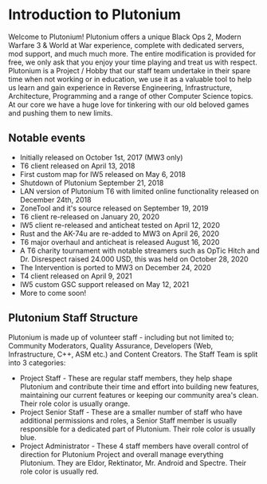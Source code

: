 # Introduction to Plutonium

Welcome to Plutonium! Plutonium offers a unique Black Ops 2, Modern Warfare 3 & World at War experience, complete with dedicated servers, mod support, and much much more. 
The entire modification is provided for free, we only ask that you enjoy your time playing and treat us with respect.
Plutonium is a Project / Hobby that our staff team undertake in their spare time when not working or in education, we use it as a valuable tool to help us learn and gain experience in Reverse Engineering, Infrastructure, Architecture, Programming and a range of other Computer Science topics. 
At our core we have a huge love for tinkering with our old beloved games and pushing them to new limits.

## Notable events

* Initially released on October 1st, 2017 (MW3 only)
* T6 client released on April 13, 2018
* First custom map for IW5 released on May 6, 2018
* Shutdown of Plutonium September 21, 2018
* LAN version of Plutonium T6 with limited online functionality released on December 24th, 2018
* ZoneTool and it's source released on September 19, 2019
* T6 client re-released on January 20, 2020
* IW5 client re-released and anticheat tested on April 12, 2020
* Rust and the AK-74u are re-added to MW3 on April 26, 2020
* T6 major overhaul and anticheat is released August 16, 2020
* A T6 charity tournament with notable streamers such as OpTic Hitch and Dr. Disrespect raised 24.000 USD, this was held on October 28, 2020
* The Intervention is ported to MW3 on December 24, 2020
* T4 client released on April 9, 2021
* IW5 custom GSC support released on May 12, 2021
* More to come soon!

## Plutonium Staff Structure

Plutonium is made up of volunteer staff - including but not limited to; Community Moderators, Quality Assurance, Developers (Web, Infrastructure, C++, ASM etc.) and Content Creators.
The Staff Team is split into 3 categories:
* Project Staff - These are regular staff members, they help shape Plutonium and contribute their time and effort into building new features, maintaining our current features or keeping our community area's clean. Their role color is usually orange.
* Project Senior Staff - These are a smaller number of staff who have additional permissions and roles, a Senior Staff member is usually responsible for a dedicated part of Plutonium. Their role color is usually blue.
* Project Administrator - These 4 staff members have overall control of direction for Plutonium Project and overall manage everything Plutonium. They are Eldor, Rektinator, Mr. Android and Spectre. Their role color is usually red.
